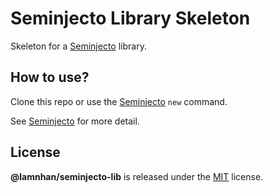 # Seminjecto Library Skeleton

Skeleton for a [Seminjecto](https://github.com/lamnhan/seminjecto) library.

## How to use?

Clone this repo or use the [Seminjecto](https://github.com/lamnhan/seminjecto) `new` command.

See [Seminjecto](https://github.com/lamnhan/seminjecto) for more detail.

## License

**@lamnhan/seminjecto-lib** is released under the [MIT](https://github.com/lamnhan/seminjecto-lib/blob/master/LICENSE) license.
